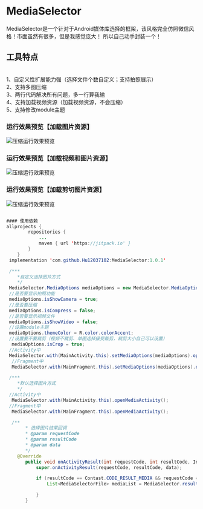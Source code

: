 # MediaSelector
MediaSelector是一个针对于Android媒体库选择的框架，该风格完全仿照微信风格！市面虽然有很多，但是我感觉庞大！
所以自己动手封装一个！
## 工具特点
</br>1、自定义性扩展能力强（选择文件个数自定义；支持拍照展示）
</br>2、支持多图压缩
</br>3、两行代码解决所有问题，多一行算我输
</br>4、支持加载视频资源（加载视频资源，不会压缩）
</br>5、支持修改module主题
### 运行效果预览【加载图片资源】
![压缩运行效果预览](./MediaSelectorGif.gif)

### 运行效果预览【加载视频和图片资源】
![压缩运行效果预览](./MediaSelectorVideoGif.gif)

### 运行效果预览【加载剪切图片资源】
![压缩运行效果预览](./MediaSelectorCropGif.gif)



```java

#### 使用依赖
allprojects {
		repositories {
			...
			maven { url 'https://jitpack.io' }
		}
	}
 implementation 'com.github.Hu12037102:MediaSelector:1.0.1'

 /***
    *自定义选择图片方式
    */
 MediaSelector.MediaOptions mediaOptions = new MediaSelector.MediaOptions();
 //是否要显示拍照功能
 mediaOptions.isShowCamera = true;
 //是否要压缩
 mediaOptions.isCompress = false;
 //是否要显示视频文件
 mediaOptions.isShowVideo = false;
 //设置module主题
 mediaOptions.themeColor = R.color.colorAccent;
 //设置要不要裁剪（视频不裁剪、单图选择接受裁剪，裁剪大小自己可以设置）
  mediaOptions.isCrop = true;
 //Activity中
 MediaSelector.with(MainActivity.this).setMediaOptions(mediaOptions).openMediaActivity();
  //Fragment中
  MediaSelector.with(MainFragment.this).setMediaOptions(mediaOptions).openMediaActivity();

 /***
    *默认选择图片方式
    */
 //Activity中
  MediaSelector.with(MainActivity.this).openMediaActivity();
 //Fragment中
  MediaSelector.with(MainFragment.this).openMediaActivity();

  /**
       * 选择图片结果回调
       * @param requestCode
       * @param resultCode
       * @param data
       */
    @Override
       public void onActivityResult(int requestCode, int resultCode, Intent data) {
           super.onActivityResult(requestCode, resultCode, data);

           if (resultCode == Contast.CODE_RESULT_MEDIA && requestCode == Contast.CODE_REQUEST_MEDIA) {
               List<MediaSelectorFile> mediaList = MediaSelector.resultMediaFile(data);

           }
       }